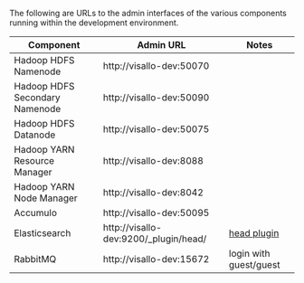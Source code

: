 The following are URLs to the admin interfaces of the various components running within the development environment.

| Component                      | Admin URL                             | Notes
| ------------------------------ | ------------------------------------- | --------------------------------------------------------
| Hadoop HDFS Namenode           | http://visallo-dev:50070              ||
| Hadoop HDFS Secondary Namenode | http://visallo-dev:50090              ||
| Hadoop HDFS Datanode           | http://visallo-dev:50075              ||
| Hadoop YARN Resource Manager   | http://visallo-dev:8088               ||
| Hadoop YARN Node Manager       | http://visallo-dev:8042               ||
| Accumulo                       | http://visallo-dev:50095              ||
| Elasticsearch                  | http://visallo-dev:9200/_plugin/head/ | [head plugin](http://mobz.github.io/elasticsearch-head/)
| RabbitMQ                       | http://visallo-dev:15672              | login with guest/guest
